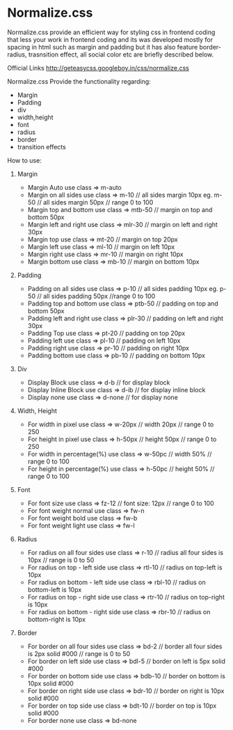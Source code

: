 # Normalize.css

Normalize.css provide an efficient way for styling css in frontend coding that less your work in frontend coding and its was developed mostly for spacing in html such as margin and padding but it has also feature border-radius, trasnsition effect, all social color etc are briefly described below.

Official Links http://geteasycss.googleboy.in/css/normalize.css

Normalize.css Provide the functionality regarding:
  - Margin
  - Padding
  - div
  - width,height
  - font
  - radius
  - border
  - transition effects
  
How to use:

1. Margin
    * Margin Auto use class => m-auto 
    * Margin on all sides use class => m-10 // all sides margin 10px eg. m-50 // all sides margin 50px // range 0 to 100
    * Margin top and bottom use class => mtb-50 // margin on top and bottom 50px
    * Margin left and right use class => mlr-30 // margin on left and right 30px
    * Margin top use class => mt-20 // margin on top 20px
    * Margin left use class => ml-10 // margin on left 10px
    * Margin right use class => mr-10 // margin on right 10px
    * Margin bottom use class => mb-10 // margin on bottom 10px
    
2. Padding    
    * Padding on all sides use class => p-10 // all sides padding 10px eg. p-50 // all sides padding 50px //range 0 to 100
    * Padding top and bottom use class => ptb-50 // padding on top and bottom 50px
    * Padding left and right use class => plr-30 // padding on left and right 30px
    * Padding Top use class => pt-20 // padding on top 20px
    * Padding left use class => pl-10 // padding on left 10px
    * Padding right use class => pr-10 // padding on right 10px
    * Padding bottom use class => pb-10 // padding on bottom 10px

3. Div    
    * Display Block use class => d-b // for display block
    * Display Inline Block use class => d-ib // for display inline block
    * Display none use class => d-none // for display none

4. Width, Height
    * For width in pixel use class => w-20px // width 20px // range 0 to 250
    * For height in pixel use class => h-50px // height 50px // range 0 to 250
    * For width in percentage(%) use class => w-50pc // width 50%  // range 0 to 100
    * For height in percentage(%) use class => h-50pc // height 50%  // range 0 to 100

5. Font
    * For font size use class => fz-12 // font size: 12px // range 0 to 100
    * For font weight normal use class => fw-n 
    * For font weight bold use class => fw-b
    * For font weight light use class => fw-l

6. Radius
    * For radius on all four sides use class => r-10 // radius all four sides is 10px // range is 0 to 50
    * For radius on top - left side use class => rtl-10 // radius on top-left is 10px 
    * For radius on bottom - left side use class => rbl-10 // radius on bottom-left is 10px 
    * For radius on top - right side use class => rtr-10 // radius on top-right is 10px 
    * For radius on bottom - right side use class => rbr-10 // radius on bottom-right is 10px 
    
6. Border 
    * For border on all four sides use class => bd-2 // border all four sides is 2px solid #000 // range is 0 to 50 
    * For border on left side use class => bdl-5 // border on left is 5px solid #000
    * For border on bottom side use class => bdb-10 // border on bottom is 10px solid #000
    * For border on right side use class => bdr-10 // border on right is 10px solid #000 
    * For border on top side use class => bdt-10 // border on top is 10px solid #000
    * For border none use class => bd-none 
    